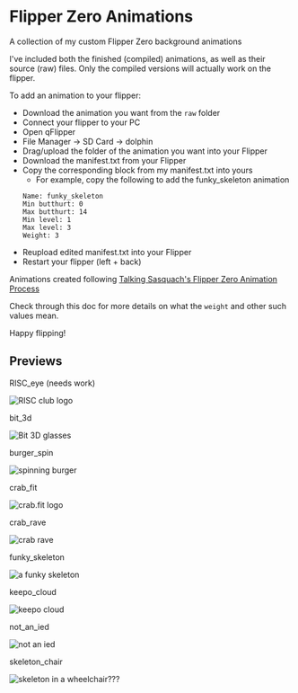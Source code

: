 # Flipper Zero Animations
A collection of my custom Flipper Zero background animations

I've included both the finished (compiled) animations, as well as their source (raw) files. Only the compiled versions will actually work on the flipper. 

To add an animation to your flipper:
* Download the animation you want from  the `raw` folder
* Connect your flipper to your PC
* Open qFlipper
* File Manager -> SD Card -> dolphin
* Drag/upload the folder of the animation you want into your Flipper
* Download the manifest.txt from your Flipper
* Copy the corresponding block from my manifest.txt into yours
  * For example, copy the following to add the funky_skeleton animation
  ```
  Name: funky_skeleton
  Min butthurt: 0
  Max butthurt: 14
  Min level: 1
  Max level: 3
  Weight: 3
  ```
* Reupload edited manifest.txt into your Flipper
* Restart your flipper (left + back) 

Animations created following [Talking Sasquach's Flipper Zero Animation Process](https://docs.google.com/document/d/e/2PACX-1vR_nZRakD6iwJVQS8Pf4y7Wm4klcucrC7EKVO8m_DQV63To7e-alqD0yaoO3sTygjcChfcRo80Hdeet/pub)

Check through this doc for more details on what the `weight` and other such values mean.

Happy flipping!

## Previews

RISC_eye (needs work)

![RISC club logo](https://i.imgur.com/z6GXLtn.png)

bit_3d

![Bit 3D glasses](https://i.imgur.com/M1nbzTY.png)

burger_spin

![spinning burger](https://i.imgur.com/kSUIc2w.gif)

crab_fit

![crab.fit logo](https://i.imgur.com/WHXRk0k.png)

crab_rave

![crab rave](https://i.imgur.com/lvUZNth.gif)

funky_skeleton

![a funky skeleton](https://i.imgur.com/CBipO7l.gif)

keepo_cloud

![keepo cloud](https://i.imgur.com/DOvs0oR.png)

not_an_ied

![not an ied](https://i.imgur.com/wgW3hJC.png)

skeleton_chair

![skeleton in a wheelchair???](https://i.imgur.com/98vmeFS.gif)
